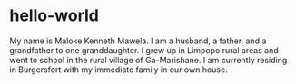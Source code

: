 # hello-world
My name is Maloke Kenneth Mawela. I am a husband, a father, and a grandfather to one granddaughter. 
I grew up in Limpopo rural areas and went to school in the rural village of Ga-Marishane. 
I am currently residing in Burgersfort with my immediate family in our own house.
